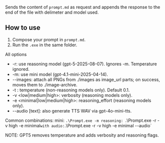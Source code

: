 Sends the content of `prompt.md` as request and appends the response to the end of the file with delimeter and model used.

## How to use

1. Compose your prompt in `prompt.md`.
2. Run the `.exe` in the same folder.

All options
- -r: use reasoning model (gpt-5-2025-08-07). Ignores -m. Temperature ignored.
- -m: use mini model (gpt-4.1-mini-2025-04-14).
- --images: attach all PNGs from ./images as image_url parts; on success, moves them to ./image-archive.
- -t <float>: temperature (non-reasoning models only). Default 0.1.
- -v <low|medium|high>: verbosity (reasoning models only).
- -e <minimal|low|medium|high>: reasoning_effort (reasoning models only).
- --audio [text]: also generate TTS WAV via gpt-4o-mini-tts.

Common combinations:
mini: `.\Prompt.exe -m
reasoning: `.\Prompt.exe -r -v high -e minimal`
with audio: `.\Prompt.exe -r -v high -e minimal --audio`

NOTE: GPT5 removes temperature and adds verbosity and reasoning flags.
